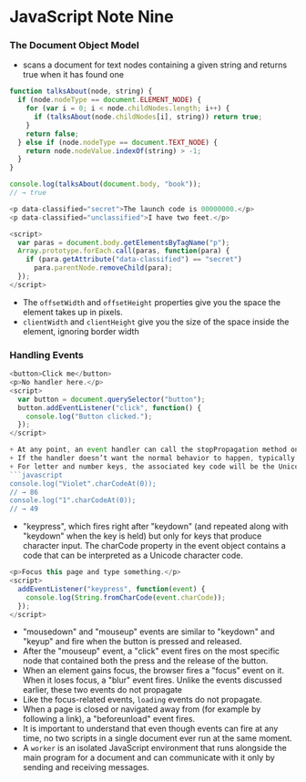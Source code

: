 # JavaScript Note Nine


### The Document Object Model

- scans a document for text nodes containing a given string and returns true when it has found one

```javascript
function talksAbout(node, string) {
  if (node.nodeType == document.ELEMENT_NODE) {
    for (var i = 0; i < node.childNodes.length; i++) {
      if (talksAbout(node.childNodes[i], string)) return true;
    }
    return false;
  } else if (node.nodeType == document.TEXT_NODE) {
    return node.nodeValue.indexOf(string) > -1;
  }
}

console.log(talksAbout(document.body, "book"));
// → true
```

```javascript
<p data-classified="secret">The launch code is 00000000.</p>
<p data-classified="unclassified">I have two feet.</p>

<script>
  var paras = document.body.getElementsByTagName("p");
  Array.prototype.forEach.call(paras, function(para) {
    if (para.getAttribute("data-classified") == "secret")
      para.parentNode.removeChild(para);
  });
</script>
```

- The `offsetWidth` and `offsetHeight` properties give you the space the element takes up in pixels.
- `clientWidth` and `clientHeight` give you the size of the space inside the element, ignoring border width

### Handling Events

````javascript
<button>Click me</button>
<p>No handler here.</p>
<script>
  var button = document.querySelector("button");
  button.addEventListener("click", function() {
    console.log("Button clicked.");
  });
</script>

+ At any point, an event handler can call the stopPropagation method on the event object to prevent handlers “further up” from receiving the event.
+ If the handler doesn’t want the normal behavior to happen, typically because it has already taken care of handling the event, it can call the preventDefault method on the event object.
+ For letter and number keys, the associated key code will be the Unicode character code associated with the (uppercase) letter or number printed on the key. The charCodeAt method on strings gives us a way to find this code.
```javascript
console.log("Violet".charCodeAt(0));
// → 86
console.log("1".charCodeAt(0));
// → 49
````

- "keypress", which fires right after "keydown" (and repeated along with "keydown" when the key is held) but only for keys that produce character input. The charCode property in the event object contains a code that can be interpreted as a Unicode character code.

```javascript
<p>Focus this page and type something.</p>
<script>
  addEventListener("keypress", function(event) {
    console.log(String.fromCharCode(event.charCode));
  });
</script>
```

- "mousedown" and "mouseup" events are similar to "keydown" and "keyup" and fire when the button is pressed and released.
- After the "mouseup" event, a "click" event fires on the most specific node that contained both the press and the release of the button.
- When an element gains focus, the browser fires a "focus" event on it. When it loses focus, a "blur" event fires. Unlike the events discussed earlier, these two events do not propagate
- Like the focus-related events, `loading` events do not propagate.
- When a page is closed or navigated away from (for example by following a link), a "beforeunload" event fires.
- It is important to understand that even though events can fire at any time, no two scripts in a single document ever run at the same moment.
- A `worker` is an isolated JavaScript environment that runs alongside the main program for a document and can communicate with it only by sending and receiving messages.

